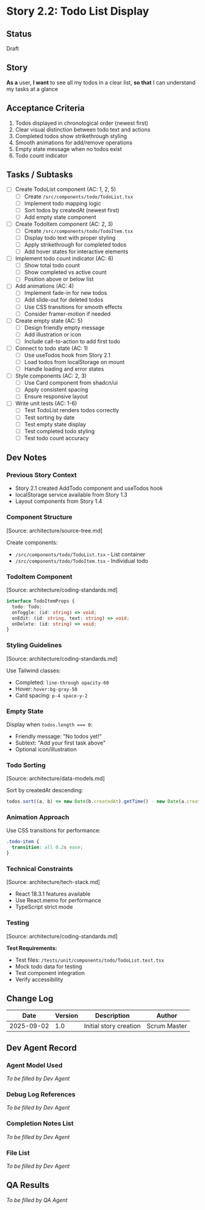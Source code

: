 # Story 2.2: Todo List Display

## Status

Draft

## Story

**As a** user,
**I want** to see all my todos in a clear list,
**so that** I can understand my tasks at a glance

## Acceptance Criteria

1. Todos displayed in chronological order (newest first)
2. Clear visual distinction between todo text and actions
3. Completed todos show strikethrough styling
4. Smooth animations for add/remove operations
5. Empty state message when no todos exist
6. Todo count indicator

## Tasks / Subtasks

- [ ] Create TodoList component (AC: 1, 2, 5)
  - [ ] Create `/src/components/todo/TodoList.tsx`
  - [ ] Implement todo mapping logic
  - [ ] Sort todos by createdAt (newest first)
  - [ ] Add empty state component
- [ ] Create TodoItem component (AC: 2, 3)
  - [ ] Create `/src/components/todo/TodoItem.tsx`
  - [ ] Display todo text with proper styling
  - [ ] Apply strikethrough for completed todos
  - [ ] Add hover states for interactive elements
- [ ] Implement todo count indicator (AC: 6)
  - [ ] Show total todo count
  - [ ] Show completed vs active count
  - [ ] Position above or below list
- [ ] Add animations (AC: 4)
  - [ ] Implement fade-in for new todos
  - [ ] Add slide-out for deleted todos
  - [ ] Use CSS transitions for smooth effects
  - [ ] Consider framer-motion if needed
- [ ] Create empty state (AC: 5)
  - [ ] Design friendly empty message
  - [ ] Add illustration or icon
  - [ ] Include call-to-action to add first todo
- [ ] Connect to todo state (AC: 1)
  - [ ] Use useTodos hook from Story 2.1
  - [ ] Load todos from localStorage on mount
  - [ ] Handle loading and error states
- [ ] Style components (AC: 2, 3)
  - [ ] Use Card component from shadcn/ui
  - [ ] Apply consistent spacing
  - [ ] Ensure responsive layout
- [ ] Write unit tests (AC: 1-6)
  - [ ] Test TodoList renders todos correctly
  - [ ] Test sorting by date
  - [ ] Test empty state display
  - [ ] Test completed todo styling
  - [ ] Test todo count accuracy

## Dev Notes

### Previous Story Context

- Story 2.1 created AddTodo component and useTodos hook
- localStorage service available from Story 1.3
- Layout components from Story 1.4

### Component Structure

[Source: architecture/source-tree.md]

Create components:

- `/src/components/todo/TodoList.tsx` - List container
- `/src/components/todo/TodoItem.tsx` - Individual todo

### TodoItem Component

[Source: architecture/coding-standards.md]

```typescript
interface TodoItemProps {
  todo: Todo;
  onToggle: (id: string) => void;
  onEdit: (id: string, text: string) => void;
  onDelete: (id: string) => void;
}
```

### Styling Guidelines

[Source: architecture/coding-standards.md]

Use Tailwind classes:

- Completed: `line-through opacity-60`
- Hover: `hover:bg-gray-50`
- Card spacing: `p-4 space-y-2`

### Empty State

Display when `todos.length === 0`:

- Friendly message: "No todos yet!"
- Subtext: "Add your first task above"
- Optional icon/illustration

### Todo Sorting

[Source: architecture/data-models.md]

Sort by createdAt descending:

```typescript
todos.sort((a, b) => new Date(b.createdAt).getTime() - new Date(a.createdAt).getTime());
```

### Animation Approach

Use CSS transitions for performance:

```css
.todo-item {
  transition: all 0.2s ease;
}
```

### Technical Constraints

[Source: architecture/tech-stack.md]

- React 18.3.1 features available
- Use React.memo for performance
- TypeScript strict mode

### Testing

[Source: architecture/coding-standards.md]

**Test Requirements:**

- Test files: `/tests/unit/components/todo/TodoList.test.tsx`
- Mock todo data for testing
- Test component integration
- Verify accessibility

## Change Log

| Date       | Version | Description            | Author       |
| ---------- | ------- | ---------------------- | ------------ |
| 2025-09-02 | 1.0     | Initial story creation | Scrum Master |

## Dev Agent Record

### Agent Model Used

_To be filled by Dev Agent_

### Debug Log References

_To be filled by Dev Agent_

### Completion Notes List

_To be filled by Dev Agent_

### File List

_To be filled by Dev Agent_

## QA Results

_To be filled by QA Agent_
